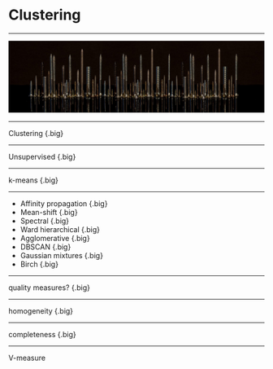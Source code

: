# Clustering

<!--
We are about to start the "final project" phase of AMLI. So far we have learned about two very popular machine learning techniques: regression and classification.

As we have discussed, regression models attempt to predict a continuous value. These are values such as housing prices, life expectancies, salaries, etc.

Classification models predict discrete values. These can be binary: did someone survive the Titanic disaster; Or they can be multi-class: which handwritten digit is depicted in an image.

In this section we are going to briefly look at clustering algorithms. These models are different from classification or regression. They can be applied to classification and [rarely] regression problems, but the core purpose of the models is to discover relationships in datasets. These relationships provide insights that we might not have been able to derive ourselves.

Clustering is a powerful form of discovery.

AMLI doesn't spend a lot of time on clustering and currently, we only talk about the most popular clustering algorithm. Don't take this as a signal that clustering isn't important. Clustering algorithms are powerful, popular, and fundamental. They are also difficult to interpret and focus more on discovery than prediction.

Prediction is easy to measure: What is the r-squared score? What is the F1 score?

Clustering, though it can be measured (as we will see) is a little more nebulous. Sometimes data clusters in ways that are non-intuitive. Sometimes clusters are hard to decode.

We can't teach you machine learning without discussing clustering. However, we are only lightly touching the top of the iceberg of clustering in this course. In your future data science careers, if you see a problem that might be a good fit for clustering… try it. Research algorithms that we only mention in passing. Much of this course is about application of models and tooling. Discovery is important too. Don't be shy about attempting clustering if your problem domain fits.
-->

---

![](res/clustering01.jpg)

<!--
Do the fastener clustering exercise. Have the students divide the fasteners they have into 6 groups, then 4, then 2. Explain why.

Examine the groupings across teams. Did some group on function? color?

Prose:

Let's start our exploration of clustering with a hands-on exercise. The word "clustering" is fairly intuitive: you are attempting to group you data. But what constitutes a group?

Let's start with a hands-on exercise.

Take this pile of fasteners and divide it into 6 groupings.

Why did you chose these groups?

Now 4.

Why did you choose these groups?

Now 2.

Why did you choose these groups?

What changed when you lowered 'k'?

Notice that your choice of 'k' is very important to the makeup of your groups.

This is important when we start examining clustering algorithms.

Image Details:
* [clustering01.jpg](https://pixabay.com/photos/darkness-panorama-background-3075379/): Pixabay License
-->

---

Clustering {.big}

<!--
Cluster analysis or clustering is the task of grouping a set of objects in such a way that objects in the same group are more similar to each other than to those in other groups. Wikipedia

How does this compare to the algorithms that we have seen so far?

The algorithms we have seen so far attempt to map features to outcomes. Clustering instead tries to map features to class attributes.
-->

---

Unsupervised {.big}

<!--
Clustering is typically an unsupervised process where patterns emerge from the data. It can be semi-supervised where some side data is used as hints. Supervised clustering is basically classification.

We have worked with "supervised" learning so far. In supervised learning we have "tagged" data that has been curated to train the model. With unsupervised learning we instead allow the algorithm to discover the underlying model.
-->

---

k-means {.big}

<!--
k-means is the most common form of clustering. You performed a k-means clustering with your fastener exercise.

There are many more clustering algorithms, but k-means is the most common that you'll currently see in practice.

In this algorithm, you need to define a distance function and then use that function to separate your data into 'k' groups.

What is a good distance function? That depends on your problem statement.
-->

---

* Affinity propagation {.big}
* Mean-shift {.big}
* Spectral {.big}
* Ward hierarchical {.big}
* Agglomerative {.big}
* DBSCAN {.big}
* Gaussian mixtures {.big}
* Birch {.big}

<!--
Other algorithms include, but are not limited to what you see here.

Are they important? Yes!

Will you seem them in practice? Maybe!

Remember, this is an active area of research and the algorithms may change.

Source: https://scikit-learn.org/stable/modules/clustering.html
-->

---

quality measures? {.big}

<!--
We have seen quite a few measures of quality. Remember:

r-squared
mse (mean squared error)
mas (mean absolute error)
precision
accuracy
recall
F1

But how do you measure the quality of a clustering algorithm since you don't necessarily have a label for the cluster? In many cases you can't.

In cases where you do have labels for the data you can apply one of the measure s that we have used previously.

There are also three new measures that are important for clustering when you are working with labeled classification data.
-->

---

homogeneity {.big}

<!--
The first metric that we use is homogeneity. This metric ensures that each cluster contains only members of a single class.

The scale is from 0.0 - 1.0, where 1.0 consists of clusters that each contain one and only one class of object.

Basically, this is "does everything else in the cluster look like me'?

How can you hack this metric? Have a lot of clusters (make your k very big) so that each k contains only items in one class.
-->

---

completeness {.big}

<!--
Another metric we will look at is 'completeness'. Completeness measures that all members of a given class are assigned to the same cluster.

Completeness scores range from 0.0 - 1.0 where 1.0 indicates that every object of a given label is in the same class.

How can we hack this score? Just have one class.
-->

---

V-measure

<!--
Since homogeneity and completeness are somewhat opposed in how they can be increased, it is important to find a balance between the two. Similar to the F1 score that we have seen, there is a harmonic mean of homogeneity and completeness, called V-measure, that we can find that determines if both of these metrics are clase and high.

Our model is typically better if the homogeneity and completeness are both high. We accomplish this be finding a high v-measure.

https://scikit-learn.org/stable/modules/generated/sklearn.metrics.v_measure_score.html
-->
